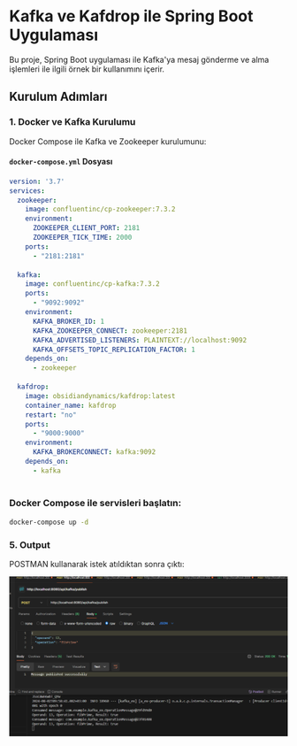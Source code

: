 # Kafka ve Kafdrop ile Spring Boot Uygulaması

Bu proje, Spring Boot uygulaması ile Kafka'ya mesaj gönderme ve alma işlemleri ile ilgili örnek bir kullanımını içerir.

## Kurulum Adımları

### 1. Docker ve Kafka Kurulumu

Docker Compose ile Kafka ve Zookeeper kurulumunu:

#### `docker-compose.yml` Dosyası

```yaml
version: '3.7'
services:
  zookeeper:
    image: confluentinc/cp-zookeeper:7.3.2
    environment:
      ZOOKEEPER_CLIENT_PORT: 2181
      ZOOKEEPER_TICK_TIME: 2000
    ports:
      - "2181:2181"

  kafka:
    image: confluentinc/cp-kafka:7.3.2
    ports:
      - "9092:9092"
    environment:
      KAFKA_BROKER_ID: 1
      KAFKA_ZOOKEEPER_CONNECT: zookeeper:2181
      KAFKA_ADVERTISED_LISTENERS: PLAINTEXT://localhost:9092
      KAFKA_OFFSETS_TOPIC_REPLICATION_FACTOR: 1
    depends_on:
      - zookeeper

  kafdrop:
    image: obsidiandynamics/kafdrop:latest
    container_name: kafdrop
    restart: "no"
    ports:
      - "9000:9000"
    environment:
      KAFKA_BROKERCONNECT: kafka:9092
    depends_on:
      - kafka
   
```

### Docker Compose ile servisleri başlatın:

```sh
docker-compose up -d
```

### 5. Output
POSTMAN kullanarak istek atıldıktan sonra çıktı:

![output](images/success.png)
